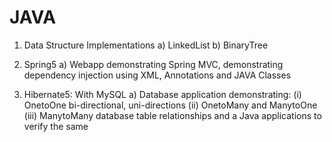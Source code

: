 # JAVA
1) Data Structure Implementations
	a) LinkedList
	b) BinaryTree

2) Spring5
	a) Webapp demonstrating Spring MVC, demonstrating dependency injection using XML, Annotations and JAVA Classes

3) Hibernate5: With MySQL
	a) Database application demonstrating: 
		(i) OnetoOne bi-directional, uni-directions
		(ii) OnetoMany and ManytoOne
		(iii) ManytoMany 
	database table relationships and a Java applications to verify the same
		 

